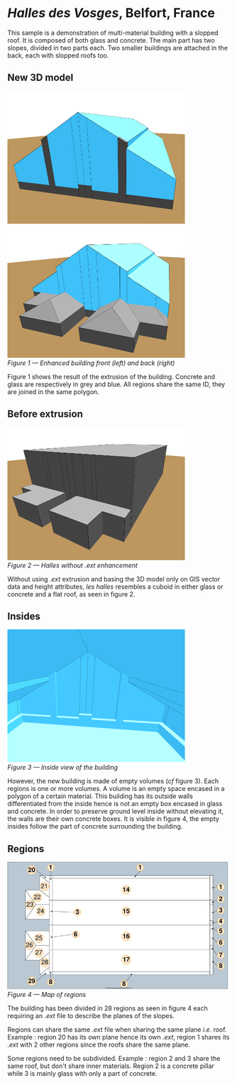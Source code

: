 # *Halles des Vosges*, Belfort, France

This sample is a demonstration of multi-material building with a slopped roof. It is composed of both glass and concrete. The main part has two slopes, divided in two parts each. Two smaller buildings are attached in the back, each with slopped roofs too.

## New 3D model

![](halles_front.png) ![](halles_back.png)  
*Figure 1 — Enhanced building front (left) and back (right)*

Figure 1 shows the result of the extrusion  of the building. Concrete and glass are respectively in grey and blue. All regions share the same ID, they are joined in the same polygon.

## Before extrusion

![](halles_GIS.png)   
*Figure 2 — Halles without .ext enhancement*

Without using *.ext* extrusion and basing the 3D model only on GIS vector data and height attributes, *les halles* resembles a cuboid in either glass or concrete and a flat roof, as seen in figure 2.

## Insides

![](halles_inside.png)  
*Figure 3 — Inside view of the building*

However, the new building is made of empty volumes (*cf* figure 3). Each regions is one or more volumes. A volume is an empty space encased in a polygon of a certain material. This building has its outside walls differentiated from the inside hence is not an empty box encased in glass and concrete. In order to preserve ground level inside without elevating it, the walls are their own concrete boxes. It is visible in figure 4, the empty insides follow the part of concrete surrounding the building.

## Regions

![](sectors.svg)  
*Figure 4 — Map of regions*

The building has been divided in 28 regions as seen in figure 4 each requiring an *.ext* file to describe the planes of the slopes.

Regions can share the same *.ext* file when sharing the same plane *i.e.* roof. Example : region 20 has its own plane hence its own *.ext*, region 1 shares its *.ext* with 2 other regions since the roofs share the same plane.

Some regions need to be subdivided. Example : region 2 and 3 share the same roof, but don't share inner materials. Region 2 is a concrete pillar while 3 is mainly glass with only a part of concrete.
